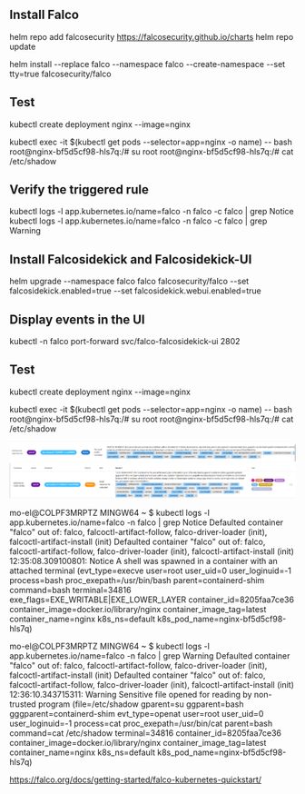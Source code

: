 ## Install Falco
helm repo add falcosecurity https://falcosecurity.github.io/charts
helm repo update

helm install --replace falco --namespace falco --create-namespace --set tty=true falcosecurity/falco

## Test
kubectl create deployment nginx --image=nginx

kubectl exec -it $(kubectl get pods --selector=app=nginx -o name) -- bash
root@nginx-bf5d5cf98-hls7q:/# su root
root@nginx-bf5d5cf98-hls7q:/# cat /etc/shadow

## Verify the triggered rule
kubectl logs -l app.kubernetes.io/name=falco -n falco -c falco | grep Notice
kubectl logs -l app.kubernetes.io/name=falco -n falco -c falco | grep Warning

## Install Falcosidekick and Falcosidekick-UI
helm upgrade --namespace falco falco falcosecurity/falco --set falcosidekick.enabled=true --set falcosidekick.webui.enabled=true

## Display events in the UI
kubectl -n falco port-forward svc/falco-falcosidekick-ui 2802

## Test
kubectl create deployment nginx --image=nginx

kubectl exec -it $(kubectl get pods --selector=app=nginx -o name) -- bash
root@nginx-bf5d5cf98-hls7q:/# su root
root@nginx-bf5d5cf98-hls7q:/# cat /etc/shadow


![alt text](image.png)
![alt text](image-1.png)

mo-el@COLPF3MRPTZ MINGW64 ~
$ kubectl logs -l app.kubernetes.io/name=falco -n falco | grep Notice
Defaulted container "falco" out of: falco, falcoctl-artifact-follow, falco-driver-loader (init), falcoctl-artifact-install (init)
Defaulted container "falco" out of: falco, falcoctl-artifact-follow, falco-driver-loader (init), falcoctl-artifact-install (init)
12:35:08.309100801: Notice A shell was spawned in a container with an attached terminal (evt_type=execve user=root user_uid=0 user_loginuid=-1 process=bash proc_exepath=/usr/bin/bash parent=containerd-shim command=bash terminal=34816 exe_flags=EXE_WRITABLE|EXE_LOWER_LAYER container_id=8205faa7ce36 container_image=docker.io/library/nginx container_image_tag=latest container_name=nginx k8s_ns=default k8s_pod_name=nginx-bf5d5cf98-hls7q)


mo-el@COLPF3MRPTZ MINGW64 ~
$ kubectl logs -l app.kubernetes.io/name=falco -n falco | grep Warning
Defaulted container "falco" out of: falco, falcoctl-artifact-follow, falco-driver-loader (init), falcoctl-artifact-install (init)
Defaulted container "falco" out of: falco, falcoctl-artifact-follow, falco-driver-loader (init), falcoctl-artifact-install (init)
12:36:10.343715311: Warning Sensitive file opened for reading by non-trusted program (file=/etc/shadow gparent=su ggparent=bash gggparent=containerd-shim evt_type=openat user=root user_uid=0 user_loginuid=-1 process=cat proc_exepath=/usr/bin/cat parent=bash command=cat /etc/shadow terminal=34816 container_id=8205faa7ce36 container_image=docker.io/library/nginx container_image_tag=latest container_name=nginx k8s_ns=default k8s_pod_name=nginx-bf5d5cf98-hls7q)

https://falco.org/docs/getting-started/falco-kubernetes-quickstart/